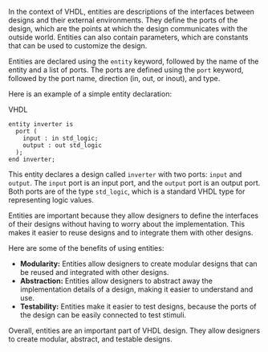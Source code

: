 In the context of VHDL, entities are descriptions of the interfaces between designs and their external environments. They define the ports of the design, which are the points at which the design communicates with the outside world. Entities can also contain parameters, which are constants that can be used to customize the design.

Entities are declared using the `entity` keyword, followed by the name of the entity and a list of ports. The ports are defined using the `port` keyword, followed by the port name, direction (in, out, or inout), and type.

Here is an example of a simple entity declaration:

VHDL

```
entity inverter is
  port (
    input : in std_logic;
    output : out std_logic
  );
end inverter;
```

This entity declares a design called `inverter` with two ports: `input` and `output`. The `input` port is an input port, and the `output` port is an output port. Both ports are of the type `std_logic`, which is a standard VHDL type for representing logic values.

Entities are important because they allow designers to define the interfaces of their designs without having to worry about the implementation. This makes it easier to reuse designs and to integrate them with other designs.

Here are some of the benefits of using entities:

- **Modularity:** Entities allow designers to create modular designs that can be reused and integrated with other designs.
- **Abstraction:** Entities allow designers to abstract away the implementation details of a design, making it easier to understand and use.
- **Testability:** Entities make it easier to test designs, because the ports of the design can be easily connected to test stimuli.

Overall, entities are an important part of VHDL design. They allow designers to create modular, abstract, and testable designs.